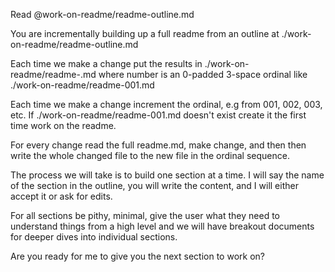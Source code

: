 Read @work-on-readme/readme-outline.md

You are incrementally building up a full readme from an outline at ./work-on-readme/readme-outline.md

Each time we make a change put the results in ./work-on-readme/readme-<number>.md where number is an 0-padded 3-space ordinal like ./work-on-readme/readme-001.md

Each time we make a change increment the ordinal, e.g from 001, 002, 003, etc. If ./work-on-readme/readme-001.md doesn't exist create it the first time work on the readme.

For every change read the full readme.md, make change, and then then write the whole changed file to the new file in the ordinal sequence.

The process we will take is to build one section at a time. I will say the name of the section in the outline, you will write the content, and I will either accept it or ask for edits.

For all sections be pithy, minimal, give the user what they need to understand things from a high level and we will have breakout documents
for deeper dives into individual sections.

Are you ready for me to give you the next section to work on?
